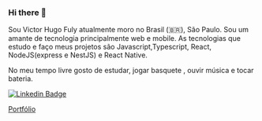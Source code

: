 ### Hi there 👋

Sou Victor Hugo Fuly atualmente moro no Brasil (🇧🇷), São Paulo. Sou um amante de tecnologia principalmente web e mobile. As tecnologias que estudo e faço meus projetos são Javascript,Typescript, React, NodeJS(express e NestJS) e React Native.

No meu tempo livre gosto de estudar, jogar basquete , ouvir música e tocar bateria.


[![Linkedin Badge](https://img.shields.io/badge/-LinkedIn-blue?style=flat-square&logo=Linkedin&logoColor=white&link=https://www.linkedin.com/in/victor-hugo-fuly/)](https://www.linkedin.com/in/victor-hugo-fuly/) 

[Portfólio](https://victor-fuly.netlify.app/) 

